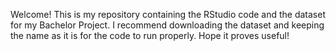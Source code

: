 Welcome!
This is my repository containing the RStudio code and the dataset for my Bachelor Project. I recommend downloading the dataset and keeping the name as it is for the code to run properly.
Hope it proves useful!
